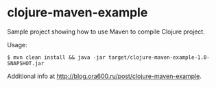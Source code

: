 # clojure-maven-example

Sample project showing how to use Maven to compile Clojure project.

Usage:

    $ mvn clean install && java -jar target/clojure-maven-example-1.0-SNAPSHOT.jar

Additional info at http://blog.ora600.ru/post/clojure-maven-example.

